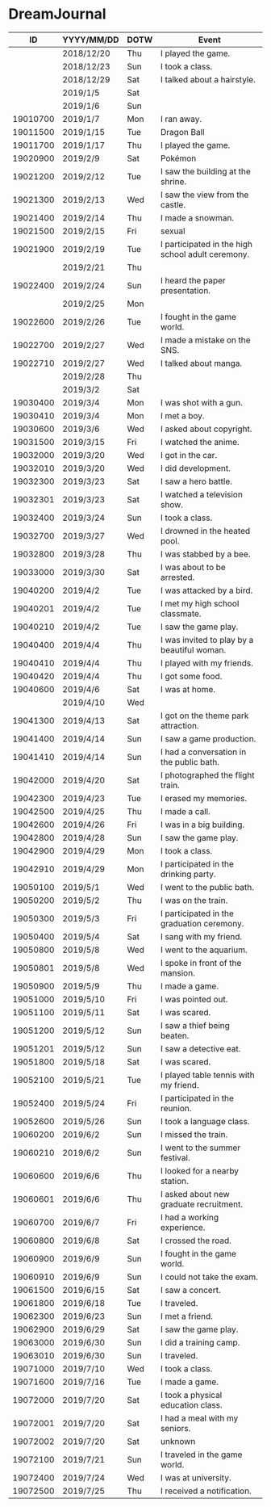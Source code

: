 # DreamJournal

|ID|YYYY/MM/DD|DOTW|Event|
|--|--|--|--|
||2018/12/20|Thu|I played the game.|
||2018/12/23|Sun|I took a class.|
||2018/12/29|Sat|I talked about a hairstyle.|
||2019/1/5|Sat||
||2019/1/6|Sun||
|19010700|2019/1/7|Mon|I ran away.|
|19011500|2019/1/15|Tue|Dragon Ball|
|19011700|2019/1/17|Thu|I played the game.|
|19020900|2019/2/9|Sat|Pokémon|
|19021200|2019/2/12|Tue|I saw the building at the shrine.|
|19021300|2019/2/13|Wed|I saw the view from the castle.|
|19021400|2019/2/14|Thu|I made a snowman.|
|19021500|2019/2/15|Fri|sexual|
|19021900|2019/2/19|Tue|I participated in the high school adult ceremony.|
||2019/2/21|Thu||
|19022400|2019/2/24|Sun|I heard the paper presentation.|
||2019/2/25|Mon||
|19022600|2019/2/26|Tue|I fought in the game world.|
|19022700|2019/2/27|Wed|I made a mistake on the SNS.|
|19022710|2019/2/27|Wed|I talked about manga.|
||2019/2/28|Thu||
||2019/3/2|Sat||
|19030400|2019/3/4|Mon|I was shot with a gun.|
|19030410|2019/3/4|Mon|I met a boy.|
|19030600|2019/3/6|Wed|I asked about copyright.|
|19031500|2019/3/15|Fri|I watched the anime.|
|19032000|2019/3/20|Wed|I got in the car.|
|19032010|2019/3/20|Wed|I did development.|
|19032300|2019/3/23|Sat|I saw a hero battle.|
|19032301|2019/3/23|Sat|I watched a television show.|
|19032400|2019/3/24|Sun|I took a class.|
|19032700|2019/3/27|Wed|I drowned in the heated pool.|
|19032800|2019/3/28|Thu|I was stabbed by a bee.|
|19033000|2019/3/30|Sat|I was about to be arrested.|
|19040200|2019/4/2|Tue|I was attacked by a bird.|
|19040201|2019/4/2|Tue|I met my high school classmate.|
|19040210|2019/4/2|Tue|I saw the game play.|
|19040400|2019/4/4|Thu|I was invited to play by a beautiful woman.|
|19040410|2019/4/4|Thu|I played with my friends.|
|19040420|2019/4/4|Thu|I got some food.|
|19040600|2019/4/6|Sat|I was at home.|
||2019/4/10|Wed||
|19041300|2019/4/13|Sat|I got on the theme park attraction.|
|19041400|2019/4/14|Sun|I saw a game production.|
|19041410|2019/4/14|Sun|I had a conversation in the public bath.|
|19042000|2019/4/20|Sat|I photographed the flight train.|
|19042300|2019/4/23|Tue|I erased my memories.|
|19042500|2019/4/25|Thu|I made a call.|
|19042600|2019/4/26|Fri|I was in a big building.|
|19042800|2019/4/28|Sun|I saw the game play.|
|19042900|2019/4/29|Mon|I took a class.|
|19042910|2019/4/29|Mon|I participated in the drinking party.|
|19050100|2019/5/1|Wed|I went to the public bath.|
|19050200|2019/5/2|Thu|I was on the train.|
|19050300|2019/5/3|Fri|I participated in the graduation ceremony.|
|19050400|2019/5/4|Sat|I sang with my friend.|
|19050800|2019/5/8|Wed|I went to the aquarium.|
|19050801|2019/5/8|Wed|I spoke in front of the mansion.|
|19050900|2019/5/9|Thu|I made a game.|
|19051000|2019/5/10|Fri|I was pointed out.|
|19051100|2019/5/11|Sat|I was scared.|
|19051200|2019/5/12|Sun|I saw a thief being beaten.|
|19051201|2019/5/12|Sun|I saw a detective eat.|
|19051800|2019/5/18|Sat|I was scared.|
|19052100|2019/5/21|Tue|I played table tennis with my friend.|
|19052400|2019/5/24|Fri|I participated in the reunion.|
|19052600|2019/5/26|Sun|I took a language class.|
|19060200|2019/6/2|Sun|I missed the train.|
|19060210|2019/6/2|Sun|I went to the summer festival.|
|19060600|2019/6/6|Thu|I looked for a nearby station.|
|19060601|2019/6/6|Thu|I asked about new graduate recruitment.|
|19060700|2019/6/7|Fri|I had a working experience.|
|19060800|2019/6/8|Sat|I crossed the road.|
|19060900|2019/6/9|Sun|I fought in the game world.|
|19060910|2019/6/9|Sun|I could not take the exam.|
|19061500|2019/6/15|Sat|I saw a concert.|
|19061800|2019/6/18|Tue|I traveled.|
|19062300|2019/6/23|Sun|I met a friend.|
|19062900|2019/6/29|Sat|I saw the game play.|
|19063000|2019/6/30|Sun|I did a training camp.|
|19063010|2019/6/30|Sun|I traveled.|
|19071000|2019/7/10|Wed|I took a class.|
|19071600|2019/7/16|Tue|I made a game.|
|19072000|2019/7/20|Sat|I took a physical education class.|
|19072001|2019/7/20|Sat|I had a meal with my seniors.|
|19072002|2019/7/20|Sat|unknown|
|19072100|2019/7/21|Sun|I traveled in the game world.|
|19072400|2019/7/24|Wed|I was at university.|
|19072500|2019/7/25|Thu|I received a notification.|
